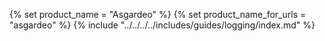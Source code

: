 {% set product_name = "Asgardeo" %}
{% set product_name_for_urls = "asgardeo" %}
{% include "../../../../includes/guides/logging/index.md" %}